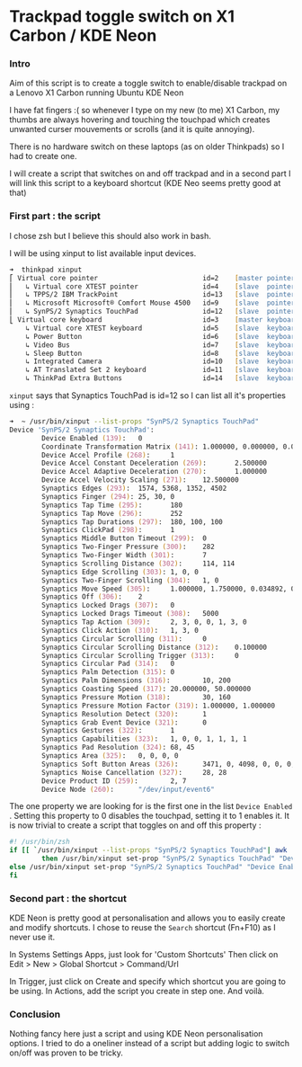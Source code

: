 # Trackpad toggle switch on X1 Carbon / KDE Neon

### Intro
Aim of this script is to create a toggle switch to enable/disable trackpad on a Lenovo X1 Carbon running Ubuntu KDE Neon

I have fat fingers :( so whenever I type on my new (to me) X1 Carbon, my thumbs are always hovering and touching the touchpad which creates unwanted curser mouvements or scrolls (and it is quite annoying). 

There is no hardware switch on these laptops (as on older Thinkpads) so I had to create one.

I will create a script that switches on and off trackpad and in a second part I will link this script to a keyboard shortcut (KDE Neo seems pretty good at that)

### First part : the script

I chose zsh but I believe this should also work in bash. 

I will be using xinput to list available input devices. 

```zsh
➜  thinkpad xinput
⎡ Virtual core pointer                          id=2    [master pointer  (3)]
⎜   ↳ Virtual core XTEST pointer                id=4    [slave  pointer  (2)]
⎜   ↳ TPPS/2 IBM TrackPoint                     id=13   [slave  pointer  (2)]
⎜   ↳ Microsoft Microsoft® Comfort Mouse 4500   id=9    [slave  pointer  (2)]
⎜   ↳ SynPS/2 Synaptics TouchPad                id=12   [slave  pointer  (2)]
⎣ Virtual core keyboard                         id=3    [master keyboard (2)]
    ↳ Virtual core XTEST keyboard               id=5    [slave  keyboard (3)]
    ↳ Power Button                              id=6    [slave  keyboard (3)]
    ↳ Video Bus                                 id=7    [slave  keyboard (3)]
    ↳ Sleep Button                              id=8    [slave  keyboard (3)]
    ↳ Integrated Camera                         id=10   [slave  keyboard (3)]
    ↳ AT Translated Set 2 keyboard              id=11   [slave  keyboard (3)]
    ↳ ThinkPad Extra Buttons                    id=14   [slave  keyboard (3)]
```

`xinput` says that Synaptics TouchPad is id=12 so I can list all it's properties using :

```zsh
➜  ~ /usr/bin/xinput --list-props "SynPS/2 Synaptics TouchPad"
Device 'SynPS/2 Synaptics TouchPad':
        Device Enabled (139):   0
        Coordinate Transformation Matrix (141): 1.000000, 0.000000, 0.000000, 0.000000, 1.000000, 0.000000, 0.000000, 0.000000, 1.000000
        Device Accel Profile (268):     1
        Device Accel Constant Deceleration (269):       2.500000
        Device Accel Adaptive Deceleration (270):       1.000000
        Device Accel Velocity Scaling (271):    12.500000
        Synaptics Edges (293):  1574, 5368, 1352, 4502
        Synaptics Finger (294): 25, 30, 0
        Synaptics Tap Time (295):       180
        Synaptics Tap Move (296):       252
        Synaptics Tap Durations (297):  180, 100, 100
        Synaptics ClickPad (298):       1
        Synaptics Middle Button Timeout (299):  0
        Synaptics Two-Finger Pressure (300):    282
        Synaptics Two-Finger Width (301):       7
        Synaptics Scrolling Distance (302):     114, 114
        Synaptics Edge Scrolling (303): 1, 0, 0
        Synaptics Two-Finger Scrolling (304):   1, 0
        Synaptics Move Speed (305):     1.000000, 1.750000, 0.034892, 0.000000
        Synaptics Off (306):    2
        Synaptics Locked Drags (307):   0
        Synaptics Locked Drags Timeout (308):   5000
        Synaptics Tap Action (309):     2, 3, 0, 0, 1, 3, 0
        Synaptics Click Action (310):   1, 3, 0
        Synaptics Circular Scrolling (311):     0
        Synaptics Circular Scrolling Distance (312):    0.100000
        Synaptics Circular Scrolling Trigger (313):     0
        Synaptics Circular Pad (314):   0
        Synaptics Palm Detection (315): 0
        Synaptics Palm Dimensions (316):        10, 200
        Synaptics Coasting Speed (317): 20.000000, 50.000000
        Synaptics Pressure Motion (318):        30, 160
        Synaptics Pressure Motion Factor (319): 1.000000, 1.000000
        Synaptics Resolution Detect (320):      1
        Synaptics Grab Event Device (321):      0
        Synaptics Gestures (322):       1
        Synaptics Capabilities (323):   1, 0, 0, 1, 1, 1, 1
        Synaptics Pad Resolution (324): 68, 45
        Synaptics Area (325):   0, 0, 0, 0
        Synaptics Soft Button Areas (326):      3471, 0, 4098, 0, 0, 0, 0, 0
        Synaptics Noise Cancellation (327):     28, 28
        Device Product ID (259):        2, 7
        Device Node (260):      "/dev/input/event6"
```

The one property we are looking for is the first one in the list `Device Enabled` . Setting this property to 0 disables the touchpad, setting it to 1 enables it. It is now trivial to create a script that toggles on and off this property :

```zsh
#! /usr/bin/zsh
if [[ `/usr/bin/xinput --list-props "SynPS/2 Synaptics TouchPad"| awk ' /Device Enabled/ { print $NF} '` = 0 ]] 
        then /usr/bin/xinput set-prop "SynPS/2 Synaptics TouchPad" "Device Enabled" 1
else /usr/bin/xinput set-prop "SynPS/2 Synaptics TouchPad" "Device Enabled" 0
fi
```

### Second part : the shortcut

KDE Neon is pretty good at personalisation and allows you to easily create and modify shortcuts. I chose to reuse the `Search` shortcut (Fn+F10) as I never use it. 

In Systems Settings Apps, just look for 'Custom Shortcuts' Then click on Edit > New > Global Shortcut > Command/Url

In Trigger, just click on Create and specify which shortcut you are going to be using.
In Actions, add the script you create in step one. And voilà.

### Conclusion

Nothing fancy here just a script and using KDE Neon personalisation options. I tried to do a oneliner instead of a script but adding logic to switch on/off was proven to be tricky.
